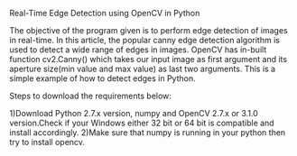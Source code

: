 Real-Time Edge Detection using OpenCV in Python

The objective of the program given is to perform edge detection of images in real-time. In this article, the popular canny edge detection algorithm is used to detect a wide range of edges in images. OpenCV has in-built function cv2.Canny() which takes our input image as first argument and its aperture size(min value and max value) as last two arguments. This is a simple example of how to detect edges in Python.

Steps to download the requirements below:

  1)Download Python 2.7.x version, numpy and OpenCV 2.7.x or 3.1.0 version.Check if your Windows either 32 bit or 64 bit is compatible and install accordingly.
  2)Make sure that numpy is running in your python then try to install opencv.
